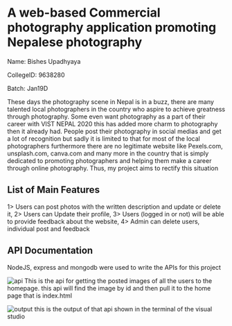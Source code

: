 # A web-based Commercial photography application promoting Nepalese photography 

Name: Bishes Upadhyaya

CollegeID: 9638280

Batch: Jan19D

These days the photography scene in Nepal is in a buzz, there are many talented local photographers in the country who aspire to achieve greatness through photography. Some even want photography as a part of their career with VIST NEPAL 2020 this has added more charm to photography then it already had. People post their photography in social medias and get a lot of recognition but sadly it is limited to that for most of the local photographers furthermore there are no legitimate website like Pexels.com, unsplash.com, canva.com and many more in the country that is simply dedicated to promoting photographers and helping them make a career through online photography. Thus, my project aims to rectify this situation 

## List of Main Features
1> Users can post photos with the written description and update or delete it,
2> Users can Update their profile,
3> Users (logged in or not) will be able to provide feedback about the website,
4> Admin can delete users, individual post and feedback

## API Documentation
NodeJS, express and mongodb were used to write the APIs for this project

![api](https://user-images.githubusercontent.com/48685723/60882024-b9423a80-a266-11e9-9cca-104adcd3f1e8.PNG)
This is the api for getting the posted images of all the users to the homepage. this api will find the image by id and then pull it to the home page that is index.html


![output](https://user-images.githubusercontent.com/48685723/60882268-37064600-a267-11e9-8f0e-1cfda4c5a6a2.PNG)
this is the output of that api shown in the terminal of the visual studio





